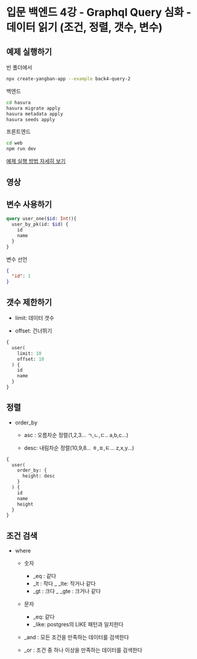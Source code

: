 # 입문 백엔드 4강 - Graphql Query 심화 - 데이터 읽기 (조건, 정렬, 갯수, 변수)

## 예제 실행하기

빈 폴더에서
```bash
npx create-yangban-app --example back4-query-2
```
백엔드
```bash
cd hasura
hasura migrate apply
hasura metadata apply
hasura seeds apply
```
프론트엔드
```bash
cd web
npm run dev
```
[예제 실행 방법 자세히 보기](https://github.com/YangbanCoding/yangban-beginner/blob/main/docs/back-practice.MD)

## 영상

## 변수 사용하기
```graphql
query user_one($id: Int!){
  user_by_pk(id: $id) {
    id
    name
  }
}
```

변수 선언
```json
{
  "id": 1
}
```

## 갯수 제한하기
- limit: 데이터 갯수

- offset: 건너뛰기
```graphql
{
  user(
    limit: 10
    offset: 10
  ) {
    id
    name
  }
}
```

## 정렬
- order_by

  - asc : 오름차순 정렬(1,2,3... ㄱ,ㄴ,ㄷ.. a,b,c...) 
 
  - desc: 내림차순 정렬(10,9,8... ㅎ,ㅍ,ㅌ... z,x,y...)

```graphql
{
  user(
    order_by: {
      height: desc
    }
  ) {
    id
    name
    height
  }
}
```

## 조건 검색
- where

  - 숫자
    - _eq : 같다
    - _lt : 작다
    _ _lte: 작거나 같다
    - _gt : 크다
    _ _gte : 크거나 같다

  - 문자
    - _eq: 같다
    - _like: postgres의 LIKE 패턴과 일치한다
    
  - _and : 모든 조건을 만족하는 데이터를 검색한다
  
  - _or : 조건 중 하나 이상을 만족하는 데이터를 검색한다
